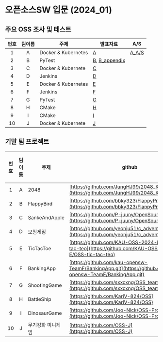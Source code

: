 # 오픈소스SW 입문 (2024_01)

## 주요 OSS 조사 및 테스트
| 번호 | 팀이름 | 주제 | 발표자료 | A/S |
|:----------:|:----------:|----------|----------|----------|
| 1 | A | Docker & Kubernetes | [A](path/to/A.pptx) | [A_A/S](path/to/A_AS.pdf) |
| 2 | B | PyTest |  [B](path/to/B.pptx), [B_appendix](path/to/B_Appendix.pptx) |  |
| 3 | C | Docker & Kubernete | [C](path/to/C.pptx) |  |
| 4 | D | Jenkins | [D](path/to/D.pptx) |  |
| 5 | E | Docker & Kubernetes |  [E](path/to/E.pptx) |  |
| 6 | F | Jenkins | [F](path/to/F.pptx) | |
| 7 | G | PyTest | [G](path/to/G.pdf) | |
| 8 | H | CMake |  [H](path/to/H.pptx) |  |
| 9 | I | CMake | [I](path/to/I.pptx) |  |
| 10 | J | Docker & Kubernete | [J](path/to/J.pdf) |  |


## 기말 팀 프로젝트
| 번호 | 팀이름 | 주제 | github | 발표자료 | A/S |
|:----------:|:----------:|----------|----------|:----------:|----------|
| 1  | A | 2048 | [https://github.com/JungHJ99/2048_KAU](https://github.com/JungHJ99/2048_KAU) |[A](path/to/A_final.pptx)  | |
| 2  | B | FlappyBird | [https://github.com/bbky323/FlappyProject.git](https://github.com/bbky323/FlappyProject.git) | [B](path/to/B_final.pptx) |  |
| 3  | C | SankeAndApple | [https://github.com/P-juuny/OpenSource-C.git](https://github.com/P-juuny/OpenSource-C.git) | [C](path/to/C_final.pptx) | |
| 4  | D | 모험게임 | [https://github.com/yeonju51/c_adventure_game.git](https://github.com/yeonju51/c_adventure_game.git) |[D](path/to/D_final.pptx) |  |
| 5  | E | TicTacToe | [https://github.com/KAU-OSS-2024-E/OSS-tic-tac-teo](https://github.com/KAU-OSS-2024-E/OSS-tic-tac-teo)| [E](path/to/E_final.pptx) | |
| 6  | F | BankingApp | [https://github.com/kau-opensw-TeamF/BankingApp.git](https://github.com/kau-opensw-TeamF/BankingApp.git) |[F](path/to/F_final.pptx)  | |
| 7  | G | ShootingGame | [https://github.com/sxxcxng/OSS_teamG.git](https://github.com/sxxcxng/OSS_teamG.git) | [G](path/to/G_final.pdf) |  |
| 8  | H | BattleShip | [https://github.com/KariV-824/OSS](https://github.com/KariV-824/OSS)| [H](path/to/H_final.pptx) |  |
| 9  | I | DinosaurGame | [https://github.com/Joo-Nick/OSS-Project.git](https://github.com/Joo-Nick/OSS-Project.git) |[I](path/to/I_final.pptx)|  |
| 10 | J | 무기강화 미니게임 | [https://github.com/OSS-J](https://github.com/OSS-J) | [J](path/to/J_final.pptx) |  |
